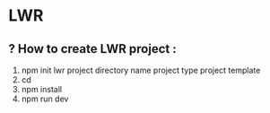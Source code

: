 # LWR

## ? How to create LWR project :
1. npm init lwr
  project directory name
  project type
  project template
2. cd <project-name>
3. npm install
4. npm run dev
